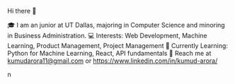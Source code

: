 Hi there 👋

🎓 I am an junior at UT Dallas, majoring in Computer Science and minoring in Business Administration.
💻 Interests: Web Development, Machine Learning, Product Management, Project Management
🌱 Currently Learning: Python for Machine Learning, React, API fundamentals
📨 Reach me at kumudarora11@gmail.com or https://www.linkedin.com/in/kumud-arora/

<!--
**Kumud-Arora/Kumud-Arora** is a ✨ _special_ ✨ repository because its `README.md` (this file) appears on your GitHub profile.

🎓 I am an junior at UT Dallas, majoring in Computer Science and minoring in Business Administration.
💻 Interests: Web Development, Machine Learning, Product Management, Project Management
🌱 Currently Learning: Python for Machine Learning, React, API fundamentals
📨 Reach me at kumudarora11@gmail.com or https://www.linkedin.com/in/kumud-arora/








Here are some ideas to get you started:

- 🔭 I’m currently working on ...
- 🌱 I’m currently learning ...
- 👯 I’m looking to collaborate on ...
- 🤔 I’m looking for help with ...
- 💬 Ask me about ...
- 📫 How to reach me: ...
- 😄 Pronouns: ...
- ⚡ Fun fact: ...
--> n 
